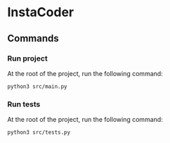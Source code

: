# InstaCoder

## Commands

### Run project

At the root of the project, run the following command:

```
python3 src/main.py
```

### Run tests

At the root of the project, run the following command:

```
python3 src/tests.py
```

